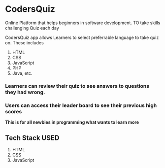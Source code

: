 # CodersQuiz 
<!-- ## DEMO [https://codersquiz.netlify.app]  -->
Online Platform that helps beginners in software development. TO take skills challenging Quiz each day

CodersQuiz app allows Learners to select preferrable language to take quiz on.
These includes 
1. HTML
2. CSS
3. JavaScript
4. PHP
5. Java, etc.

### Learners can review their quiz to see answers to questions they had wrong.
### Users can access their leader board to see their previous high scores
**This is for all newbies in programming what wants to learn more**

## Tech Stack USED
1. HTML
2. CSS
3. JavaScript
